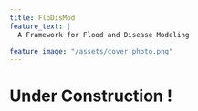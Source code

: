 ```yaml
---
title: FloDisMod
feature_text: |
  A Framework for Flood and Disease Modeling

feature_image: "/assets/cover_photo.png"
---
```


# Under Construction !
<!-- ## Learn Our Work in 1 minute


Some paragraphs. -->
<!-- 

## Research Spotlight     <span style="font-size:20px;">  [See All Projects](/research_page/)</span>

{% include figure.html image="/assets/project/sanguisuga.png" position="left" width="350" height="350" %}
<br />
<br />
### [Kissing Bugs in North America](/project/kissing_bug)
[Read More](project/kissing_bug)
<br />
<br />
<br />
<br />

{% include figure.html image="/assets/project/flood_model.png" position="left" width="350" height="350" %}
<br />
<br />
### [Model Flooding and Storm Surges](/project/flood_model)
[Read More](/project/flood_model)
<br />
<br />
<br />
<br />
<br />

## About Us

We bring together expertise with a variety of computational/mathematical modeling and community engagement experience applied to flooding and infectious diseases. The long-term goal of this project is to enhance society’s knowledge of the impact of the emergence of infectious diseases in vulnerable populations in the world’s coastal regions and provide models and maps that can be used to guide the disease management in these regions, influenced by seasonality, extreme weather and project climate change events, with the ultimate goal of helping prevent/control infectious diseases.

{% include button.html text="Meet Our Team" link="/groups/" %} -->
